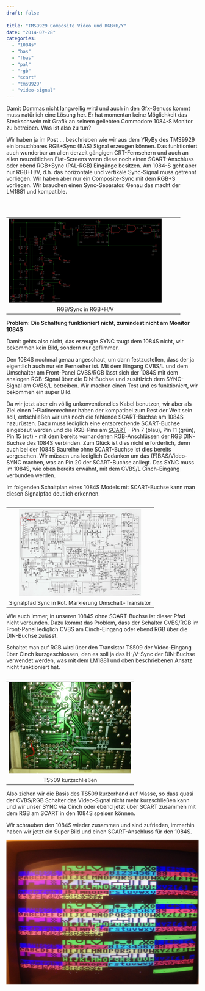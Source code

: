 ```yaml
---
draft: false

title: "TMS9929 Composite Video und RGB+H/Y"
date: "2014-07-28"
categories: 
  - "1084s"
  - "bas"
  - "fbas"
  - "pal"
  - "rgb"
  - "scart"
  - "tms9929"
  - "video-signal"
---
```


Damit Dommas nicht langweilig wird und auch in den Gfx-Genuss kommt muss natürlich eine Lösung her. Er hat momentan keine Möglichkeit das Steckschwein mit Grafik an seinem geliebten Commodore 1084-S Monitor zu betreiben. Was ist also zu tun?

Wir haben ja im Post ... beschrieben wie wir aus dem YRyBy des TMS9929 ein brauchbares RGB+Sync (BAS) Signal erzeugen können. Das funktioniert auch wunderbar an allen derzeit gängigen CRT-Fernsehern und auch an allen neuzeitlichen Flat-Screens wenn diese noch einen SCART-Anschluss oder ebend RGB+Sync (PAL-RGB) Eingänge besitzen. Am 1084-S geht aber nur RGB+H/V, d.h. das horizontale und vertikale Sync-Signal muss getrennt vorliegen. Wir haben aber nur ein Composite-Sync mit dem RGB+S vorliegen. Wir brauchen einen Sync-Separator. Genau das macht der LM1881 und kompatible.

 

<table style="float:left;margin-right:1em;text-align:left;" cellspacing="0" cellpadding="0"><tbody><tr><td style="text-align:center;"><a style="clear:left;margin-bottom:1em;margin-left:auto;margin-right:auto;" href="https://steckschwein.files.wordpress.com/2014/07/bbd7f-tms9929_rgbhv.png"><img src="images/bbd7f-tms9929_rgbhv.png" width="400" height="221" border="0"></a></td></tr><tr><td style="text-align:center;">RGB/Sync in RGB+H/V</td><td style="text-align:center;"></td><td style="text-align:center;"></td><td style="text-align:center;"></td></tr></tbody></table>

**Problem**: **Die Schaltung funktioniert nicht, zumindest nicht am Monitor 1084S**

Damit gehts also nicht, das erzeugte SYNC taugt dem 1084S nicht, wir bekommen kein Bild, sondern nur geflimmer.

Den 1084S nochmal genau angeschaut, um dann festzustellen, dass der ja eigentlich auch nur ein Fernseher ist. Mit dem Eingang CVBS/L und dem Umschalter am Front-Panel CVBS/RGB lässt sich der 1084S mit dem analogen RGB-Signal über die DIN-Buchse und zusätlzich dem SYNC-Signal am CVBS/L betreiben. Wir machen einen Test und es funktioniert, wir bekommen ein super Bild.

Da wir jetzt aber ein völlig unkonventionelles Kabel benutzen, wir aber als Ziel einen 1-Platinenrechner haben der kompatibel zum Rest der Welt sein soll, entschließen wir uns noch die fehlende SCART-Buchse am 1084S nazurüsten. Dazu muss lediglich eine entsprechende SCART-Buchse eingebaut werden und die RGB-Pins am [SCART](http://de.wikipedia.org/wiki/SCART) \- Pin 7 (blau), Pin 11 (grün), Pin 15 (rot) - mit dem bereits vorhandenen RGB-Anschlüssen der RGB DIN-Buchse des 1084S verbinden. Zum Glück ist dies nicht erforderlich, denn auch bei der 1084S Baureihe ohne SCART-Buchse ist dies bereits vorgesehen. Wir müssen uns lediglich Gedanken um das (F)BAS/Video-SYNC machen, was an Pin 20 der SCART-Buchse anliegt. Das SYNC muss im 1084S, wie oben bereits erwähnt, mit dem CVBS/L Cinch-Eingang verbunden werden.

Im folgenden Schaltplan eines 1084S Models mit SCART-Buchse kann man diesen Signalpfad deutlich erkennen.

<table style="float:left;margin-right:1em;text-align:left;" cellspacing="0" cellpadding="0"><tbody><tr><td style="text-align:center;"><a style="clear:left;margin-bottom:1em;margin-left:auto;margin-right:auto;" href="https://steckschwein.files.wordpress.com/2014/07/2d0fa-c1084s.gif"><img src="images/2d0fa-c1084s.gif" width="320" height="230" border="0"></a></td></tr><tr><td style="text-align:center;">Signalpfad Sync in Rot. Markierung Umschalt-Transistor</td></tr></tbody></table>

Wie auch immer, in unseren 1084S ohne SCART-Buchse ist dieser Pfad nicht verbunden. Dazu kommt das Problem, dass der Schalter CVBS/RGB im Front-Panel lediglich CVBS am Cinch-Eingang oder ebend RGB über die DIN-Buchse zulässt.

Schaltet man auf RGB wird über den Transistor TS509 der Video-Eingang über Cinch kurzgeschlossen, den es soll ja das H-/V-Sync der DIN-Buchse verwendet werden, was mit dem LM1881 und oben beschriebenen Ansatz nicht funktioniert hat.

<table style="float:left;text-align:left;" cellspacing="0" cellpadding="0"><tbody><tr><td style="text-align:center;"><a style="clear:left;margin-bottom:1em;margin-left:auto;margin-right:auto;" href="https://steckschwein.files.wordpress.com/2014/07/0a96a-1084s_ts509.jpg"><img src="images/0a96a-1084s_ts509.jpg" width="320" height="240" border="0"></a></td></tr><tr><td style="text-align:center;">TS509 kurzschließen</td></tr></tbody></table>

Also ziehen wir die Basis des TS509 kurzerhand auf Masse, so dass quasi der CVBS/RGB Schalter das Video-Signal nicht mehr kurzschließen kann und wir unser SYNC via Cinch oder ebend jetzt über SCART zusammen mit dem RGB am SCART in den 1084S speisen können.

Wir schrauben den 1084S wieder zusammen und sind zufrieden, immerhin haben wir jetzt ein Super Bild und einen SCART-Anschluss für den 1084S.

[![](images/d39ce-1084s_scart_rgb.jpeg)](https://steckschwein.files.wordpress.com/2014/07/d39ce-1084s_scart_rgb.jpeg)

